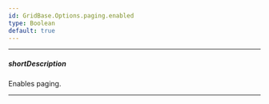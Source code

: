 ```yaml
---
id: GridBase.Options.paging.enabled
type: Boolean
default: true
---
```

---
##### shortDescription
Enables paging.

---
